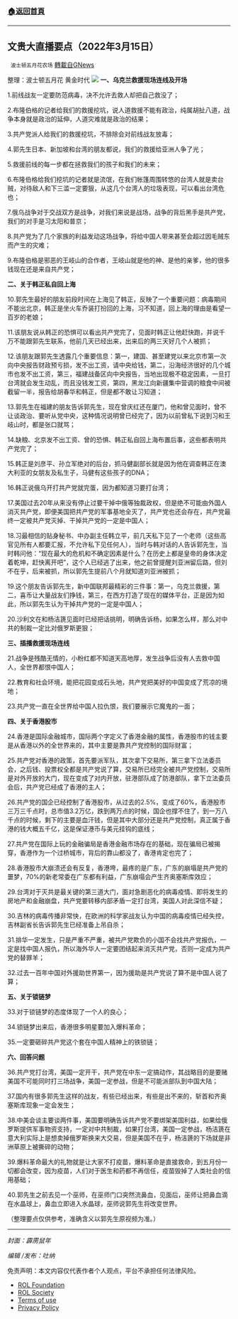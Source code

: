 ###  [:house:返回首頁](https://github.com/ourhimalayas/txt)
---


## 文贵大直播要点（2022年3月15日）
` 波士顿五月花农场` [轉載自GNews](https://gnews.org/zh-hans/2169844/)

整理：波士顿五月花 黄金时代
![](https://assets.gnews.org/wp-content/uploads/2022/03/20220227-01.jpg)
**一、乌克兰救援现场连线及开场**

1.前线战友一定要防范病毒，决不允许去救人却把自己救没了；

2.布隆伯格的记者给我们的救援挖坑，说人道救援不能有政治，纯属胡扯八道，战争本身就是政治的延伸，人道灾难就是政治的结果；

3.共产党派人给我们的救援挖坑，不排除会对前线战友放毒；

4.郭先生日本、新加坡和台湾的朋友都说，我们的救援给亚洲人争了光；

5.救援前线的每一步都在拯救我们的孩子和我们的未来；

6.布隆伯格给我们挖坑的记者就是流氓，在我们帐篷周围转悠的台湾人就是卖台贼，对待敌人和下三滥一定要狠，从这几个台湾人的垃圾表现，可以看出台湾危也；

7.俄乌战争对于交战双方是战争，对我们来说是战场，战争的背后黑手是共产党，我们的对手是习太阳和普京；

8.共产党为了几个家族的利益发动这场战争，将给中国人带来甚至会超过因毛贼东而产生的灾难；

9.布隆伯格是邪恶的王岐山的合作者，王岐山就是他的神、是他的亲爹，他的很多钱现在还是来自共产党；

**二、关于韩正私自回上海**

10.郭先生最好的朋友前段时间在上海见了韩正，反映了一个重要问题：病毒期间不能出北京，韩正是坐火车乔装打扮回的上海，习不知道，回上海的理由是看望一百岁的老娘；

11.该朋友说从韩正的恐惧可以看出共产党完了，见面时韩正让他赶快跑，并说千万不能跟郭先生联系，他前几天已经出来，出来后的两三天好几个人被抓；

12.该朋友跟郭先生透露几个重要信息：第一，建国、甚至建党以来北京市第一次向中央报告财政预亏损，发不出工资，请中央给钱，第二，沿海经济很好的几个城市也发不出工资，第三，福建战备区向中央报告，当地出现极不稳定因素，一旦打台湾就会发生动乱，而且没钱发工资，第四，黑龙江向新疆集中营调的粮食中间被截留一半，报告给胡春华和韩正，但是都不敢让习知道；

13.郭先生在福建的朋友告诉郭先生，现在曾庆红还在厦门，他和曾见面时，曾不让谈政治、要听从党中央，这种情况说明曾已经完了，因为以前曾私下说到习和王岐山时，都是张口就骂；

14.缺粮、北京发不出工资、曾的恐惧、韩正私自回上海布置后事，这些都表明共产党完了；

15.韩正是刘彦平、孙立军绝对的后台，抓马健副部长就是因为他在调查韩正在澳大利亚的女朋友及私生子，马健有这些孩子的DNA；

16.韩正说俄乌开打共产党就完蛋，因为都知道习要打台湾；

17.美国过去20年从来没有停止过要干掉中俄等独裁政权，但是绝不可能由外国人消灭共产党，即便美国把共产党的军事基地全灭了，共产党也还会存在，共产党最终一定被共产党灭掉、干掉共产党的一定是中国人；

18.习最相信的贴身秘书、中办副主任韩立平，前几天私下见了一个老师（这些高官见所有人都要汇报，不允许私下见任何人），当时与韩对话的人告诉郭先生，当时韩问他：“现在最大的危机和不确定因素是什么？在历史上都是皇帝的身体决定着乾坤，赶快离开吧”，这个人已经逃了出来，他之前曾提醒刘亚洲留后路，但刘不在乎，后来被抓，所以郭先生提前八个月就知道刘亚洲被抓；

19.这个朋友告诉郭先生，新中国联邦最精彩的三件事：第一，乌克兰救援，第二，喜币让大量战友们挣钱，第三，在西方打造了现在的媒体平台，正是因为如此，所以郭先生认为干掉共产党的一定是中国人；

20.沙利文在和杨洁篪见面时已经把话挑明，明确告诉杨，如果怎么样，那么对中共的制裁一定比对俄罗斯更狠；

**三、插播救援现场连线**

21.战争是残酷无情的，小粉红都不知道天高地厚，发生战争后没有人去救中国人，全世界都恨中国人；

22.教育和社会环境，能把花园变成石头地，共产党把美好的中国变成了荒凉的境地；

23.共产党一直在全世界给中国人拉仇恨，我们要展示它魔鬼的一面；

**四、关于香港股市**

24.香港是国际金融城市，国际两个字定义了香港金融的属性，香港股市的钱主要是从香港以外的全世界来的，其中主要是靠共产党控制的国际财富；

25.共产党对香港的政策，首先要派军队，其次拿下交易所，第三拿下立法委员会，之后钱、投票权全都是共产党说了算，交易所已经完全被共产党控制，交易所是对外开放的大门，现在变成了对内开放，驻港部队成了防港部队，拿下立法委员会后，共产党已经成了香港的主人；

26.共产党的国企已经控制了香港股市，从过去的2.5%，变成了60%，香港股市三万三千点时，总市值3.2万亿，跌到两万点的时候，国企也撑不住了，到一万八千点的时候，剩下的主要是血汗钱，但是其中大部分还是共产党控制，真正属于香港的钱大概五千亿，这是保证港币与美元挂钩的底线；

27.共产党在国际上玩的金融骗局是香港金融市场存在的基础，现在骗局已被揭穿，香港作为一个过桥城市，背后的靠山都没了，香港肯定也完了；

28.香港股市大崩溃还会有反复，香港垮，最疼的是广东，广东的崩塌是共产党的噩梦，70%的新老常委在广东都有利益，广东崩塌会产生齐奥塞斯库效应；

29.台湾对于灭共是最关键的第三道大门，面对急剧恶化的病毒疫情、即将发生的房地产和金融崩盘，共产党要转移内部矛盾一定打台湾，美国人对此深信不疑；

30.吉林的病毒传播非常快，在欧洲的科学家战友认为中国的病毒疫情已经失控，吉林副省长告诉郭先生已经准备上吊自杀；

31.排华一定发生，只是严重不严重，被共产党欺负的小国不会找共产党报仇，一定是找中国人报仇，所以海外华人一定要团结起来消灭共产党，否则一定成为共产党的替罪羊；

32.过去一百年中国对外援助世界第一，因为援助是共产党说了算不是中国人说了算；

**五、关于锁链梦**

33.对于锁链梦的态度体现了一个人的良心；

34.锁链梦出来后，香港很多明星要加入爆料革命；

35.一定要砸碎共产党这个套在中国人精神上的铁锁链；

**六、回答问题**

36.共产党打台湾，美国一定开干，共产党在中东一定搞动作，其战略目的是要赌美国不可能同时打三场战争，美国一定参战，但是不可能派部队到中国大陆；

37.国内有很多郭先生这样的战友，有些已经出来，有些是出不来的，斩首和齐奥塞斯库现象一定会发生；

38.中美会谈主要谈两件事，美国要明确告诉共产党不要绑架美国利益，如果给俄罗斯提供军事物资支持，一定对中共制裁，如果打台湾，美国一定参战，杨洁篪在意大利实际上是想卖掉俄罗斯换来大交易，但是美国不在乎，杨洁篪的下场就是非洲草原上被撕碎的动物；

39.爆料革命最大的礼物就是让大家不打疫苗，爆料革命是直接救命，到五月份一切都会改变，因为疫苗，人们对于医生和药都不再信任，疫苗毁掉了人类社会的信用基础；

40.郭先生之前去见一个巫师，在巫师门口突然流鼻血，见面后，巫师让把鼻血滴在水晶球上，鼻血立即进入水晶球，巫师说郭先生将改变世界。



（整理要点仅供参考，准确含义以郭先生原视频为准。）

* * *

*封面：霹雳鼠年*

*编辑 /发布：吐纳*

 

免责声明：本文内容仅代表作者个人观点，平台不承担任何法律风险。

- [ROL Foundation](https://rolfoundation.org/)
- [ROL Society](https://rolsociety.org/)
- [Terms of use](https://gnews.org/terms-of-use-3/)
- [Privacy Policy](https://gnews.org/privacy-policy/)
